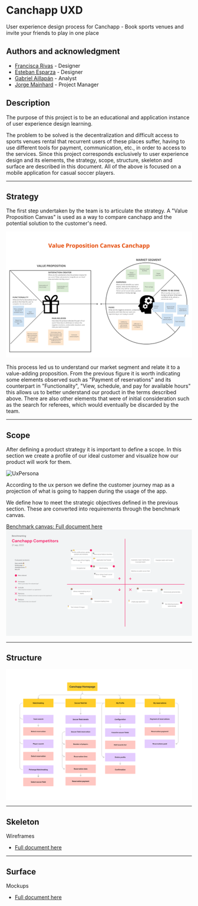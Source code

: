 # Canchapp UXD
User experience design process for Canchapp - Book sports venues and invite your friends to play in one place

## Authors and acknowledgment
- [Francisca Rivas](https://github.com/PanchiAnubis) - Designer
- [Esteban Esparza](https://github.com/Esteb4nx) - Designer
- [Gabriel Aillapán](https://github.com/GabeASM) - Analyst
- [Jorge Mainhard](https://github.com/jmainhard) - Project Manager

## Description
The purpose of this project is to be an educational and application instance of user experience design learning.

The problem to be solved is the decentralization and difficult access to sports venues rental that recurrent
users of these places suffer, having to use different tools for payment, communication, etc., in order to access to the services. 
Since this project corresponds exclusively to user experience design and its elements, the strategy, scope, structure, skeleton and surface are described in this document.
All of the above is focused on a mobile application for casual soccer players.

___

## Strategy
The first step undertaken by the team is to articulate the strategy. A "Value Proposition Canvas" is used as a way to compare canchapp and the potential solution to the customer's need.

![ValuePropositionCanvas](deliverables/ValuePropositionCanvas.png)

This process led us to understand our market segment and relate it to a value-adding proposition. From the previous figure it is worth indicating some elements observed such as "Payment of reservations" and its counterpart in "Functionality", "View, schedule, and pay for available hours" this allows us to better understand our product in the terms described above. There are also other elements that were of initial consideration such as the search for referees, which would eventually be discarded by the team.

---

## Scope
After defining a product strategy it is important to define a scope. In this section we create a profile of our ideal customer and visualize how our product will work for them.

![UxPersona](deliverables/UxPersona.png)

According to the ux person we define the customer journey map as a projection of what is going to happen during the usage of the app.


We define how to meet the strategic objectives defined in the previous section. These are converted into requirements through the benchmark canvas.

[Benchmark canvas: Full document here](deliverables/BenchmarkCanvas.pdf)
![BenchmarkCanvas](deliverables/BenchmarkCanvas.png)

---

## Structure
![NavigationDiagram](deliverables/NavigationDiagram.png)

---

## Skeleton
Wireframes
- [Full document here](deliverables/Wireframes.pdf)

---

## Surface

Mockups
- [Full document here](deliverables/Mockups.pdf)


